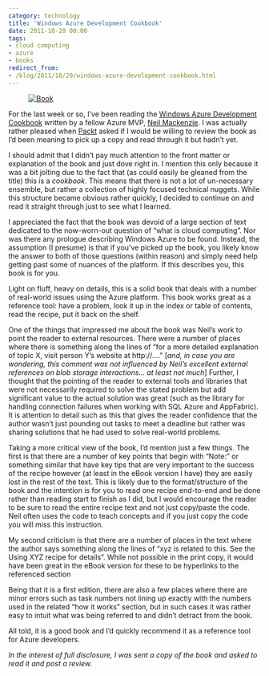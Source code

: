 ```yaml
---
category: technology
title: 'Windows Azure Development Cookbook'
date: 2011-10-20 00:00
tags:
- cloud computing
- azure
- books
redirect_from:
- /blog/2011/10/20/windows-azure-development-cookbook.html
---
```


<figure class="align-center" style="width: 400px">
  <a href="{{ site.url }}{{ site.baseurl }}/images/81SI-lqZFZL.jpg"><img src="{{ site.url }}{{ site.baseurl }}/images/81SI-lqZFZL.jpg" alt="Book"></a>
</figure>

For the last week or so, I’ve been reading the
[Windows Azure Development Cookbook](http://www.amazon.com/gp/product/1849682224/ref=as_li_qf_sp_asin_tl?ie=UTF8&tag=robgillenblog-20&linkCode=as2&camp=217145&creative=399373&creativeASIN=1849682224) written by a fellow Azure MVP, [Neil Mackenzie](http://convective.wordpress.com/). I was actually rather pleased when [Packt](http://www.packtpub.com/microsoft-windows-azure-development-cookbook/book) asked if I would be willing to review the book as I’d been meaning to pick up a copy and read through it but hadn’t yet.

I should admit that I didn’t pay much attention to the front matter or explanation of the book and just dove right in. I mention this only because it was a bit jolting due to the fact that (as could easily be gleaned from the title) this is a _cookbook_. This means that there is not a lot of un-necessary ensemble, but rather a collection of highly focused technical nuggets. While this structure became obvious rather quickly, I decided to continue on and read it straight through just to see what I learned.

I appreciated the fact that the book was devoid of a large section of text dedicated to the now-worn-out question of “what is cloud computing”. Nor was there any prologue describing Windows Azure to be found. Instead, the assumption (I presume) is that if you’ve picked up the book, you likely know the answer to both of those questions (within reason) and simply need help getting past some of nuances of the platform. If this describes you, this book is for you.

Light on fluff, heavy on details, this is a solid book that deals with a number of real-world issues using the Azure platform. This book works great as a reference tool: have a problem, look it up in the index or table of contents, read the recipe, put it back on the shelf.

One of the things that impressed me about the book was Neil’s work to point the reader to external resources. There were a number of places where there is something along the lines of “for a more detailed explanation of topic X, visit person Y’s website at http://….” [_and, in case you are wondering, this comment was not influenced by Neil’s excellent external references on blob storage interactions… at least not much_] Further, I thought that the pointing of the reader to external tools and libraries that were not necessarily required to solve the stated problem but add significant value to the actual solution was great (such as the library for handling connection failures when working with SQL Azure and AppFabric). It is attention to detail such as this that gives the reader confidence that the author wasn’t just pounding out tasks to meet a deadline but rather was sharing solutions that he had used to solve real-world problems.

Taking a more critical view of the book, I’d mention just a few things. The first is that there are a number of key points that begin with “Note:” or something similar that have key tips that are very important to the success of the recipe however (at least in the eBook version I have) they are easily lost in the rest of the text. This is likely due to the format/structure of the book and the intention is for you to read one recipe end-to-end and be done rather than reading start to finish as I did, but I would encourage the reader to be sure to read the entire recipe text and not just copy/paste the code. Neil often uses the code to teach concepts and if you just copy the code you will miss this instruction.

My second criticism is that there are a number of places in the text where the author says something along the lines of “xyz is related to this. See the Using XYZ recipe for details”. While not possible in the print copy, it would have been great in the eBook version for these to be hyperlinks to the referenced section

Being that it is a first edition, there are also a few places where there are minor errors such as task numbers not lining up exactly with the numbers used in the related “how it works” section, but in such cases it was rather easy to intuit what was being referred to and didn’t detract from the book.

All told, it is a good book and I’d quickly recommend it as a reference tool for Azure developers.

_In the interest of full disclosure, I was sent a copy of the book and asked to read it and post a review._

